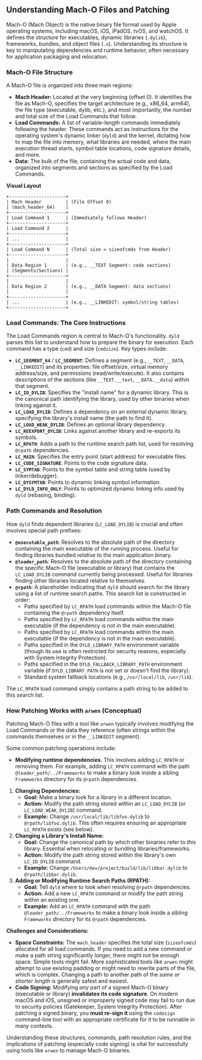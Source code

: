 ## Understanding Mach-O Files and Patching

Mach-O (Mach Object) is the native binary file format used by Apple operating systems, including macOS, iOS, iPadOS, tvOS, and watchOS. It defines the structure for executables, dynamic libraries (`.dylib`), frameworks, bundles, and object files (`.o`). Understanding its structure is key to manipulating dependencies and runtime behavior, often necessary for application packaging and relocation.

### Mach-O File Structure

A Mach-O file is organized into three main regions:

- **Mach Header:** Located at the very beginning (offset 0). It identifies the file as Mach-O, specifies the target architecture (e.g., x86_64, arm64), the file type (executable, dylib, etc.), and most importantly, the number and total size of the Load Commands that follow.
- **Load Commands:** A list of variable-length commands immediately following the header. These commands act as instructions for the operating system's dynamic linker (`dyld`) and the kernel, dictating how to map the file into memory, what libraries are needed, where the main execution thread starts, symbol table locations, code signature details, and more.
- **Data:** The bulk of the file, containing the actual code and data, organized into segments and sections as specified by the Load Commands.

**Visual Layout**

```plaintext
+---------------------+
| Mach Header         | (File Offset 0)
| (mach_header_64)    |
+---------------------+
| Load Command 1      | (Immediately follows Header)
+---------------------+
| Load Command 2      |
+---------------------+
| ...                 |
+---------------------+
| Load Command N      | (Total size = sizeofcmds from Header)
+---------------------+
|                     |
| Data Region 1       | (e.g., __TEXT Segment: code sections)
| (Segments/Sections) |
+---------------------+
|                     |
| Data Region 2       | (e.g., __DATA Segment: data sections)
|                     |
+---------------------+
| ...                 | (e.g., __LINKEDIT: symbol/string tables)
+---------------------+
```

### Load Commands: The Core Instructions

The Load Commands region is central to Mach-O's functionality. `dyld` parses this list to understand how to prepare the binary for execution. Each command has a type (`cmd`) and size (`cmdsize`). Key types include:

- **`LC_SEGMENT_64`** / **`LC_SEGMENT`**: Defines a segment (e.g., `__TEXT`, `__DATA`, `__LINKEDIT`) and its properties: file offset/size, virtual memory address/size, and permissions (read/write/execute). It also contains descriptions of the sections (like `__TEXT.__text`, `__DATA.__data`) within that segment.
- **`LC_ID_DYLIB`**: Specifies the "install name" for a dynamic library. This is the canonical path identifying the library, used by other binaries when linking against it.
- **`LC_LOAD_DYLIB`**: Defines a dependency on an external dynamic library, specifying the library's install name (the path to find it).
- **`LC_LOAD_WEAK_DYLIB`**: Defines an optional library dependency.
- **`LC_REEXPORT_DYLIB`**: Links against another library and re-exports its symbols.
- **`LC_RPATH`**: Adds a path to the runtime search path list, used for resolving `@rpath` dependencies.
- **`LC_MAIN`**: Specifies the entry point (start address) for executable files.
- **`LC_CODE_SIGNATURE`**: Points to the code signature data.
- **`LC_SYMTAB`**: Points to the symbol table and string table (used by linker/debugger).
- **`LC_DYSYMTAB`**: Points to dynamic linking symbol information.
- **`LC_DYLD_INFO_ONLY`**: Points to optimized dynamic linking info used by `dyld` (rebasing, binding).

### Path Commands and Resolution

How `dyld` finds dependent libraries (`LC_LOAD_DYLIB`) is crucial and often involves special path prefixes:

- **`@executable_path`**: Resolves to the absolute path of the directory containing the main executable of the running process. Useful for finding libraries bundled *relative* to the main application binary.
- **`@loader_path`**: Resolves to the absolute path of the directory containing the specific Mach-O file (executable *or* library) that contains the `LC_LOAD_DYLIB` command currently being processed. Useful for libraries finding other libraries located relative to themselves.
- **`@rpath`**: A placeholder indicating that `dyld` should search for the library using a list of runtime search paths. This search list is constructed in order:
    -  Paths specified by `LC_RPATH` load commands within the Mach-O file containing the `@rpath` dependency itself.
    -  Paths specified by `LC_RPATH` load commands within the main executable (if the dependency is not in the main executable).
    -  Paths specified by `LC_RPATH` load commands within the main executable (if the dependency is not in the main executable).
    -  Paths specified in the `DYLD_LIBRARY_PATH` environment variable (though its use is often restricted for security reasons, especially with System Integrity Protection).
    -  Paths specified in the `DYLD_FALLBACK_LIBRARY_PATH` environment variable (if `DYLD_LIBRARY_PATH` is not set or doesn't find the library).
    -  Standard system fallback locations (e.g., `/usr/local/lib`, `/usr/lib`).

The `LC_RPATH` load command simply contains a path string to be added to this search list.

### How Patching Works with `arwen` (Conceptual)

Patching Mach-O files with a tool like `arwen` typically involves modifying the Load Commands or the data they reference (often strings within the commands themselves or in the `__LINKEDIT` segment).

Some common patching operations include:

- **Modifying runtime dependencies**.
This involves adding `LC_RPATH` or removing them. For example, adding `LC_RPATH` command with the path `@loader_path/../Frameworks` to make a binary look inside a sibling `Frameworks` directory for its `@rpath` dependencies.



1.  **Changing Dependencies:**
    * **Goal:** Make a binary look for a library in a different location.
    * **Action:** Modify the path string stored within an `LC_LOAD_DYLIB` (or `LC_LOAD_WEAK_DYLIB`) command.
    * **Example:** Change `/usr/local/lib/libfoo.dylib` to `@rpath/libfoo.dylib`. This often requires ensuring an appropriate `LC_RPATH` exists (see below).
2.  **Changing a Library's Install Name:**
    * **Goal:** Change the canonical path by which other binaries refer to *this* library. Essential when relocating or bundling libraries/frameworks.
    * **Action:** Modify the path string stored within the library's own `LC_ID_DYLIB` command.
    * **Example:** Change `/Users/dev/project/build/lib/libbar.dylib` to `@rpath/libbar.dylib`.
3.  **Adding or Modifying Runtime Search Paths (RPATH):**
    * **Goal:** Tell `dyld` where to look when resolving `@rpath` dependencies.
    * **Action:** Add a new `LC_RPATH` command or modify the path string within an existing one.
    * **Example:** Add an `LC_RPATH` command with the path `@loader_path/../Frameworks` to make a binary look inside a sibling `Frameworks` directory for its `@rpath` dependencies.

**Challenges and Considerations:**

* **Space Constraints:** The `mach_header` specifies the total size (`sizeofcmds`) allocated for all load commands. If you need to add a new command or make a path string significantly longer, there might not be enough space. Simple tools might fail. More sophisticated tools like `arwen` might attempt to use existing padding or might need to rewrite parts of the file, which is complex. Changing a path to another path of the *same or shorter length* is generally safest and easiest.
* **Code Signing:** Modifying *any* part of a signed Mach-O binary (executable or library) **invalidates its code signature**. On modern macOS and iOS, unsigned or improperly signed code may fail to run due to security policies (Gatekeeper, System Integrity Protection). After patching a signed binary, you **must re-sign it** using the `codesign` command-line tool with an appropriate certificate for it to be runnable in many contexts.

Understanding these structures, commands, path resolution rules, and the implications of patching (especially code signing) is vital for successfully using tools like `arwen` to manage Mach-O binaries.
